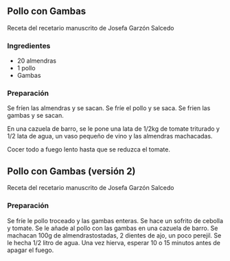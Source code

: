 ## Pollo con Gambas

Receta del recetario manuscrito de Josefa Garzón Salcedo

### Ingredientes

- 20 almendras
- 1 pollo
- Gambas

### Preparación

Se fríen las almendras y se sacan.
Se fríe el pollo y se saca.
Se frien las gambas y se sacan.

En una cazuela de barro, se le pone una lata de 1/2kg de tomate triturado
y 1/2 lata de agua, un vaso pequeño de vino y las almendras machacadas.

Cocer todo a fuego lento hasta que se reduzca el tomate.


## Pollo con Gambas (versión 2)

Receta del recetario manuscrito de Josefa Garzón Salcedo

### Preparación

Se fríe le pollo troceado y las gambas enteras.
Se hace un sofrito de cebolla y tomate.
Se le añade al pollo con las gambas en una cazuela de barro.
Se machacan 100g de almendrastostadas, 2 dientes de ajo, un poco perejil.
Se le hecha 1/2 litro de agua.
Una vez hierva, esperar 10 o 15 minutos antes de apagar el fuego.




